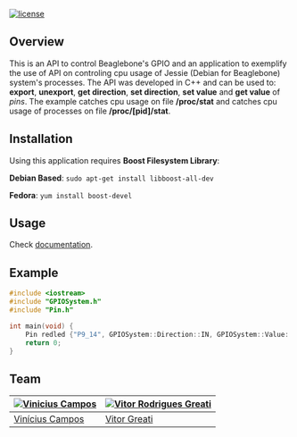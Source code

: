 [![license](https://img.shields.io/github/license/mashape/apistatus.svg)](https://opensource.org/licenses/MIT)
## Overview

This is an API to control Beaglebone's GPIO and an application to exemplify the use of API on controling cpu usage of Jessie (Debian for Beaglebone) system's processes. The API was developed in C++ and can be used to: **export**, **unexport**, **get direction**, **set direction**, **set value** and **get value** of _pins_. The example catches cpu usage on file <b>/proc/stat</b> and catches cpu usage of processes on file <b>/proc/[pid]/stat</b>.    

## Installation

Using this application requires <b>Boost Filesystem Library</b>: 

<b>Debian Based</b>: `sudo apt-get install libboost-all-dev`

<b>Fedora</b>: `yum install boost-devel`

## Usage

Check <a href="http://viniciuscampos.me/GPIO-API/documentation/html/index.html" target="_blank">documentation</a>. 

## Example

```cpp
#include <iostream>
#include "GPIOSystem.h"
#include "Pin.h"

int main(void) {
	Pin redled {"P9_14", GPIOSystem::Direction::IN, GPIOSystem::Value::LOW};
  	return 0;
}
```

## Team

| [![Vinicius Campos](https://avatars.githubusercontent.com/Vinihcampos?s=100)](https://github.com/Vinihcampos) | [![Vitor Rodrigues Greati](https://avatars.githubusercontent.com/greati?s=100)](http://greati.github.io)
---|---
[Vinícius Campos](https://github.com/Vinihcampos) | [Vitor Greati](http://greati.github.io)

